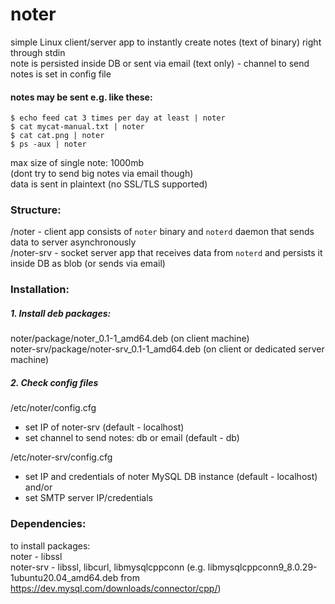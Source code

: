 # noter
simple Linux client/server app to instantly create notes (text of binary) right through stdin  
note is persisted inside DB or sent via email (text only) - channel to send notes is set in config file

#### notes may be sent e.g. like these:
```
$ echo feed cat 3 times per day at least | noter  
$ cat mycat-manual.txt | noter  
$ cat cat.png | noter  
$ ps -aux | noter
```

max size of single note: 1000mb  
(dont try to send big notes via email though)  
data is sent in plaintext (no SSL/TLS supported)  

### Structure:
/noter - client app consists of `noter` binary and `noterd` daemon that sends data to server asynchronously  
/noter-srv - socket server app that receives data from `noterd` and persists it inside DB as blob (or sends via email)

### Installation:
##### 1. Install deb packages:
noter/package/noter_0.1-1_amd64.deb (on client machine)  
noter-srv/package/noter-srv_0.1-1_amd64.deb (on client or dedicated server machine)

##### 2. Check config files
/etc/noter/config.cfg  
- set IP of noter-srv (default - localhost)  
- set channel to send notes: db or email (default - db)  

/etc/noter-srv/config.cfg  
- set IP and credentials of noter MySQL DB instance (default - localhost)  
and/or  
- set SMTP server IP/credentials

### Dependencies:
to install packages:  
noter - libssl  
noter-srv - libssl, libcurl, libmysqlcppconn (e.g. libmysqlcppconn9_8.0.29-1ubuntu20.04_amd64.deb from https://dev.mysql.com/downloads/connector/cpp/)
